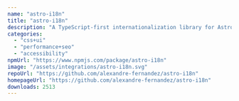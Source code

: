 ```yaml
---
name: "astro-i18n"
title: "astro-i18n"
description: "A TypeScript-first internationalization library for Astro."
categories:
  - "css+ui"
  - "performance+seo"
  - "accessibility"
npmUrl: "https://www.npmjs.com/package/astro-i18n"
image: "/assets/integrations/astro-i18n.svg"
repoUrl: "https://github.com/alexandre-fernandez/astro-i18n"
homepageUrl: "https://github.com/alexandre-fernandez/astro-i18n"
downloads: 2513
---
```

